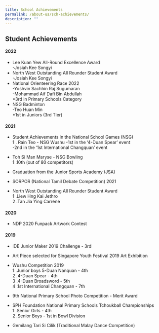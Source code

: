 ```yaml
---
title: School Achievements
permalink: /about-us/sch-achievements/
description: ""
---
```

## Student Achievements

#### 2022

*   Lee Kuan Yew All-Round Excellence Award<br>
       -Josiah Kee Songyi
*   North West Outstanding All Rounder Student Award<br>
       -Josiah Kee Songyi
*   National Orienteering Race 2022<br>
       -Yoshvin Sachhin Raj Sugumaran<br>
       -Mohammad Aif Dafi Bin Abdullah<br>
           *3rd in Primary Schools Category
*   NSG Badminton<br>
       -Teo Huan Min<br>
          *1st in Juniors (3rd Tier)
					
#### 2021

*    Student Achievements in the National School Games (NSG) <br>
1 \. Rain Teo - NSG Wushu
-1st in the ‘4-Duan Spear’ event<br>
-2nd in the ‘1st International Changquan’ event

*   Toh Si Man Maryse - NSG Bowling<br>
1 \.10th (out of 80 competitors)

*   Graduation from the Junior Sports Academy (JSA)
*   SORPOR (National Tamil Debate Competition) 2021 
*   North West Outstanding All Rounder Student Award<br>
1 \.Liew Hng Kai Jethro<br>
2 \.Tan Jia Ying Carrene

#### 2020

*   NDP 2020 Funpack Artwork Contest

#### 2019

*   IDE Junior Maker 2019 Challenge - 3rd
*   Art Piece selected for Singapore Youth Festival 2019 Art Exhibition
*   Wushu Competition 2019<br>
1 \.Junior boys 5-Duan Nanquan - 4th<br>
2 \.4-Duan Spear - 4th<br>
3 \.4-Duan Broadsword - 5th<br>
4 \.1st International Changquan - 7th

*   9th National Primary School Photo Competition - Merit Award
*   SPH Foundation National Primary Schools Tchoukball Championships<br>
1 \.Senior Girls - 4th<br>
2 \.Senior Boys - 1st in Bowl Division

*   Gemilang Tari Si Cilik (Traditional Malay Dance Competition)